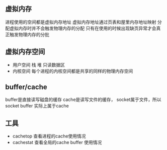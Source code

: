 ## 虚拟内存
进程使用的空间都是虚拟内存地址 虚拟内存地址通过页表和屋里内存地址映射 分配虚拟内存时并不会触发物理内存的分配 只有在使用的时候出现缺页异常才会真正触发物理内存的分批 

## 虚拟内存空间
- 用户空间
栈 堆 只读数据区
- 内核空间
每个进程的内核空间都是共享的同样的物理内存空间

## buffer/cache
buffer是直接读写磁盘的缓存
cache是读写文件的缓存， socket属于文件，所以socket buffer 实际上属于cache

## 工具
- cachetop 查看进程的cache使用情况
- cachestat 查看全局的cache buffer 使用情况